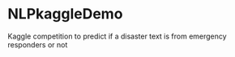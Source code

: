 # NLPkaggleDemo
Kaggle competition to predict if a disaster text is from emergency responders or not
